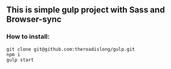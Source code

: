 ## This is simple gulp project with Sass and Browser-sync

### How to install:
    git clone git@github.com:theroadislong/gulp.git
    npm i
    gulp start